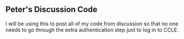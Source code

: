 ## Peter's Discussion Code

I will be using this to post all of my code from discussion so that no one needs to go through the extra authentication step just to log in to CCLE. 

